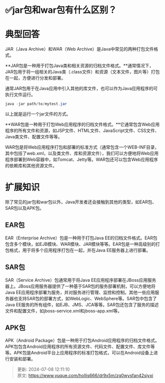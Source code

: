 # ✅jar包和war包有什么区别？

# 典型回答


JAR（Java Archive）和WAR（Web Archive）是Java中常见的两种打包文件格式。



**JAR包是一种用于打包Java类和相关资源的归档文件格式。**通常情况下，JAR包用于将一组相关的Java类（.class文件）和资源（文本文件，图片等）打包在一起，方便进行分发和部署。



通常JAR包用于在Java应用中引入其他的库文件，也可以作为Java应用程序的可执行文件运行。



```java
java -jar path/to/mytest.jar
```



以上就是运行一个jar文件的方式。



**WAR包是一种用于打包Web应用程序的归档文件格式。**它通常包含Web应用程序的所有文件和资源，如JSP文件、HTML文件、JavaScript文件、CSS文件、Java类文件、配置文件等等。



WAR包是将Web应用程序打包和部署的标准方式（通常包含一个WEB-INF目录，其中包括了web.xml，以及类文件、库和资源文件），我们可以方便地将Web应用程序部署到Web容器中，如Tomcat、Jetty等。WAR包还可以包含Web应用程序的依赖库和其他资源文件。



# 扩展知识


除了常见的jar包和war包以外，Java开发者还会接触到其他的类型，如EAR包、SAR包以及APK包。



## EAR包


EAR（Enterprise Archive）包是一种用于打包Java EE的归档文件格式。EAR包包含多个模块，如EJB模块、WAR模块、JAR模块等等。EAR包是一种高级别的打包格式，用于将多个应用程序打包在一起，并在Java EE服务器上进行部署。



## SAR包


SAR（Service Archive）包通常用于将Java EE应用程序部署在JBoss应用服务器上。JBoss应用服务器提供了一种基于SAR包的服务部署机制，可以方便地将Java EE应用程序部署为服务，并对服务进行管理、监控和控制。其他一些应用服务器也支持SAR包的部署方式，如WebLogic、WebSphere等。SAR包中包含了Java EE服务的所有组件，如EJB、JMS、JCA等等。SAR包还包含了服务的描述文件和配置文件，如jboss-service.xml和jboss-app.xml等。



## APK包


APK（Android Package）包是一种用于打包Android应用程序的归档文件格式。APK包包含Android应用程序的所有资源文件、代码文件、配置文件、库文件等等。APK包是Android平台上应用程序的标准打包格式，可以在Android设备上进行安装和部署。



> 更新: 2024-07-08 12:11:10  
> 原文: <https://www.yuque.com/hollis666/dr9x5m/zg0wysfan42siyxi>